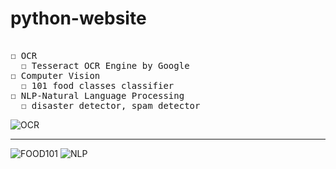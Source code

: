 # python-website
<pre>

☐ OCR
  ☐ Tesseract OCR Engine by Google
☐ Computer Vision
  ☐ 101 food classes classifier
☐ NLP-Natural Language Processing
  ☐ disaster detector, spam detector
</pre>
<!-- ![OCR](https://i.giphy.com/media/cGd3NE167XlmTNWs0h/source.gif) -->
![OCR](https://i.giphy.com/media/jLuCdovtokReYFDvIy/source.gif)
<hr>

<!-- ![FOOD101](https://i.giphy.com/media/O1iyvCcPanF2CO1WOQ/source.gif) -->
![FOOD101](https://i.giphy.com/media/n6H5YAltKEyag4aQXo/source.gif)
![NLP](https://i.giphy.com/media/2VvT1438yyX6WbhpVC/source.gif)
